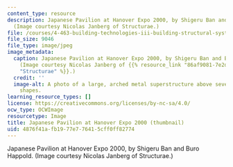 ```yaml
---
content_type: resource
description: Japanese Pavilion at Hanover Expo 2000, by Shigeru Ban and Buro Happold.
  (Image courtesy Nicolas Janberg of Structurae.)
file: /courses/4-463-building-technologies-iii-building-structural-systems-ii-fall-2002/4876f41afb1977e776415cff0ff82774_4-463f02-th.jpg
file_size: 9046
file_type: image/jpeg
image_metadata:
  caption: Japanese Pavilion at Hanover Expo 2000, by Shigeru Ban and Buro Happold.
    (Image courtesy Nicolas Janberg of {{% resource_link "86af9081-7e2d-4012-b2b0-8b9b95ad3769"
    "Structurae" %}}.)
  credit: ''
  image-alt: A photo of a large, arched metal superstructure above several geometric
    shapes.
learning_resource_types: []
license: https://creativecommons.org/licenses/by-nc-sa/4.0/
ocw_type: OCWImage
resourcetype: Image
title: Japanese Pavilion at Hanover Expo 2000 (thumbnail)
uid: 4876f41a-fb19-77e7-7641-5cff0ff82774
---
```

Japanese Pavilion at Hanover Expo 2000, by Shigeru Ban and Buro Happold. (Image courtesy Nicolas Janberg of Structurae.)